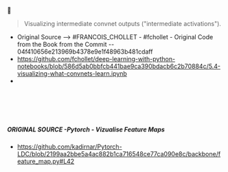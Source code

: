 #

<br/>

#

:star_struck:

> Visualizing intermediate convnet outputs ("intermediate activations").
- Original Source --> #FRANCOIS_CHOLLET - #fchollet - Original Code from the Book from the Commit -- 04f410656e213969b4378e9e1f48963b481cdaff
- https://github.com/fchollet/deep-learning-with-python-notebooks/blob/586d5ab0bbfcb441bae9ca390bdacb6c2b70884c/5.4-visualizing-what-convnets-learn.ipynb
- 


#

<br/>

#

##### ORIGINAL SOURCE -Pytorch - Vizualise Feature Maps 
- https://github.com/kadirnar/Pytorch-LDC/blob/2199aa2bbe5a4ac882b1ca716548ce77ca090e8c/backbone/feature_map.py#L42

